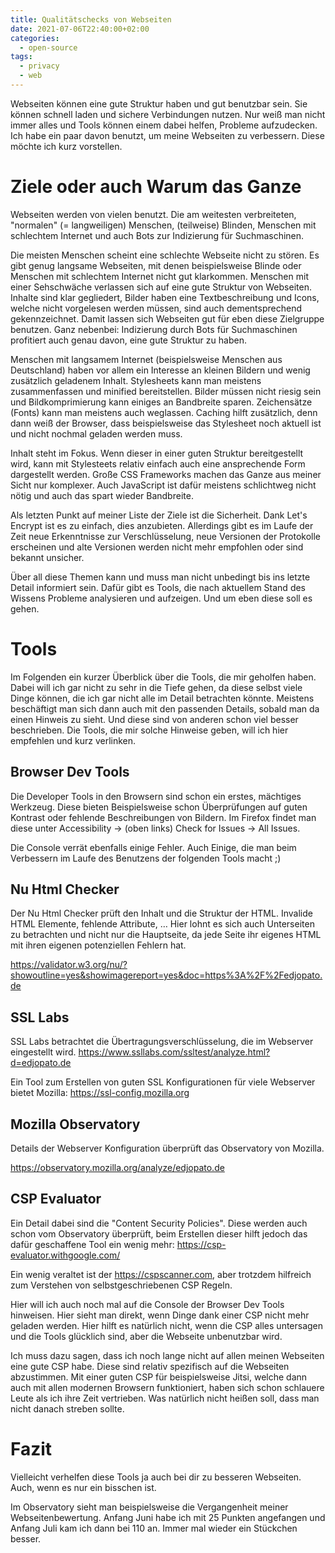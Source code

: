 ```yaml
---
title: Qualitätschecks von Webseiten
date: 2021-07-06T22:40:00+02:00
categories:
  - open-source
tags:
  - privacy
  - web
---
```

Webseiten können eine gute Struktur haben und gut benutzbar sein.
Sie können schnell laden und sichere Verbindungen nutzen.
Nur weiß man nicht immer alles und Tools können einem dabei helfen, Probleme aufzudecken.
Ich habe ein paar davon benutzt, um meine Webseiten zu verbessern.
Diese möchte ich kurz vorstellen.
<!--more-->

# Ziele oder auch Warum das Ganze

Webseiten werden von vielen benutzt.
Die am weitesten verbreiteten, "normalen" (= langweiligen) Menschen, (teilweise) Blinden, Menschen mit schlechtem Internet und auch Bots zur Indizierung für Suchmaschinen.

Die meisten Menschen scheint eine schlechte Webseite nicht zu stören.
Es gibt genug langsame Webseiten, mit denen beispielsweise Blinde oder Menschen mit schlechtem Internet nicht gut klarkommen.
Menschen mit einer Sehschwäche verlassen sich auf eine gute Struktur von Webseiten.
Inhalte sind klar gegliedert, Bilder haben eine Textbeschreibung und Icons, welche nicht vorgelesen werden müssen, sind auch dementsprechend gekennzeichnet.
Damit lassen sich Webseiten gut für eben diese Zielgruppe benutzen.
Ganz nebenbei: Indizierung durch Bots für Suchmaschinen profitiert auch genau davon, eine gute Struktur zu haben.

Menschen mit langsamem Internet (beispielsweise Menschen aus Deutschland) haben vor allem ein Interesse an kleinen Bildern und wenig zusätzlich geladenem Inhalt.
Stylesheets kann man meistens zusammenfassen und minified bereitstellen.
Bilder müssen nicht riesig sein und Bildkomprimierung kann einiges an Bandbreite sparen.
Zeichensätze (Fonts) kann man meistens auch weglassen.
Caching hilft zusätzlich, denn dann weiß der Browser, dass beispielsweise das Stylesheet noch aktuell ist und nicht nochmal geladen werden muss.

Inhalt steht im Fokus.
Wenn dieser in einer guten Struktur bereitgestellt wird, kann mit Stylesteets relativ einfach auch eine ansprechende Form dargestellt werden.
Große CSS Frameworks machen das Ganze aus meiner Sicht nur komplexer.
Auch JavaScript ist dafür meistens schlichtweg nicht nötig und auch das spart wieder Bandbreite.

Als letzten Punkt auf meiner Liste der Ziele ist die Sicherheit.
Dank Let's Encrypt ist es zu einfach, dies anzubieten.
Allerdings gibt es im Laufe der Zeit neue Erkenntnisse zur Verschlüsselung, neue Versionen der Protokolle erscheinen und alte Versionen werden nicht mehr empfohlen oder sind bekannt unsicher.

Über all diese Themen kann und muss man nicht unbedingt bis ins letzte Detail informiert sein.
Dafür gibt es Tools, die nach aktuellem Stand des Wissens Probleme analysieren und aufzeigen.
Und um eben diese soll es gehen.

# Tools

Im Folgenden ein kurzer Überblick über die Tools, die mir geholfen haben.
Dabei will ich gar nicht zu sehr in die Tiefe gehen, da diese selbst viele Dinge können, die ich gar nicht alle im Detail betrachten könnte.
Meistens beschäftigt man sich dann auch mit den passenden Details, sobald man da einen Hinweis zu sieht.
Und diese sind von anderen schon viel besser beschrieben.
Die Tools, die mir solche Hinweise geben, will ich hier empfehlen und kurz verlinken.

## Browser Dev Tools

Die Developer Tools in den Browsern sind schon ein erstes, mächtiges Werkzeug.
Diese bieten Beispielsweise schon Überprüfungen auf guten Kontrast oder fehlende Beschreibungen von Bildern.
Im Firefox findet man diese unter Accessibility → (oben links) Check for Issues → All Issues.

Die Console verrät ebenfalls einige Fehler.
Auch Einige, die man beim Verbessern im Laufe des Benutzens der folgenden Tools macht ;)

## Nu Html Checker

Der Nu Html Checker prüft den Inhalt und die Struktur der HTML.
Invalide HTML Elemente, fehlende Attribute, …
Hier lohnt es sich auch Unterseiten zu betrachten und nicht nur die Hauptseite, da jede Seite ihr eigenes HTML mit ihren eigenen potenziellen Fehlern hat.

<https://validator.w3.org/nu/?showoutline=yes&showimagereport=yes&doc=https%3A%2F%2Fedjopato.de>

## SSL Labs

SSL Labs betrachtet die Übertragungsverschlüsselung, die im Webserver eingestellt wird.
<https://www.ssllabs.com/ssltest/analyze.html?d=edjopato.de>

Ein Tool zum Erstellen von guten SSL Konfigurationen für viele Webserver bietet Mozilla:
<https://ssl-config.mozilla.org>

## Mozilla Observatory

Details der Webserver Konfiguration überprüft das Observatory von Mozilla.

<https://observatory.mozilla.org/analyze/edjopato.de>

## CSP Evaluator

Ein Detail dabei sind die "Content Security Policies".
Diese werden auch schon vom Observatory überprüft, beim Erstellen dieser hilft jedoch das dafür geschaffene Tool ein wenig mehr:
<https://csp-evaluator.withgoogle.com/>

Ein wenig veraltet ist der <https://cspscanner.com>, aber trotzdem hilfreich zum Verstehen von selbstgeschriebenen CSP Regeln.

Hier will ich auch noch mal auf die Console der Browser Dev Tools hinweisen.
Hier sieht man direkt, wenn Dinge dank einer CSP nicht mehr geladen werden.
Hier hilft es natürlich nicht, wenn die CSP alles untersagen und die Tools glücklich sind, aber die Webseite unbenutzbar wird.

Ich muss dazu sagen, dass ich noch lange nicht auf allen meinen Webseiten eine gute CSP habe.
Diese sind relativ spezifisch auf die Webseiten abzustimmen.
Mit einer guten CSP für beispielsweise Jitsi, welche dann auch mit allen modernen Browsern funktioniert, haben sich schon schlauere Leute als ich ihre Zeit vertrieben.
Was natürlich nicht heißen soll, dass man nicht danach streben sollte.

# Fazit

Vielleicht verhelfen diese Tools ja auch bei dir zu besseren Webseiten.
Auch, wenn es nur ein bisschen ist.

Im Observatory sieht man beispielsweise die Vergangenheit meiner Webseitenbewertung.
Anfang Juni habe ich mit 25 Punkten angefangen und Anfang Juli kam ich dann bei 110 an.
Immer mal wieder ein Stückchen besser.
